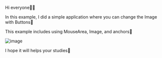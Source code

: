Hi everyone👩‍🏫

In this example, I did a simple application where you can change the Image with Buttons🍘

This example includes using MouseArea, Image, and anchors🧧

![image](https://github.com/fatmazayrek/Qt_Quick_and_QML_for_Beginners/assets/91613858/2b92fab7-0c54-4d1e-9162-05f1036555ff)

I hope it will helps your studies🎉
